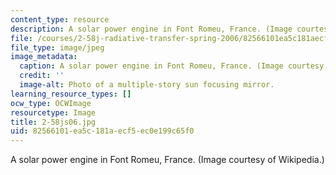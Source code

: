 ```yaml
---
content_type: resource
description: A solar power engine in Font Romeu, France. (Image courtesy of Wikipedia.)
file: /courses/2-58j-radiative-transfer-spring-2006/82566101ea5c181aecf5ec0e199c65f0_2-58js06.jpg
file_type: image/jpeg
image_metadata:
  caption: A solar power engine in Font Romeu, France. (Image courtesy of [Wikipedia](http://en.wikipedia.org/wiki/Main_Page).)
  credit: ''
  image-alt: Photo of a multiple-story sun focusing mirror.
learning_resource_types: []
ocw_type: OCWImage
resourcetype: Image
title: 2-58js06.jpg
uid: 82566101-ea5c-181a-ecf5-ec0e199c65f0
---
```

A solar power engine in Font Romeu, France. (Image courtesy of Wikipedia.)